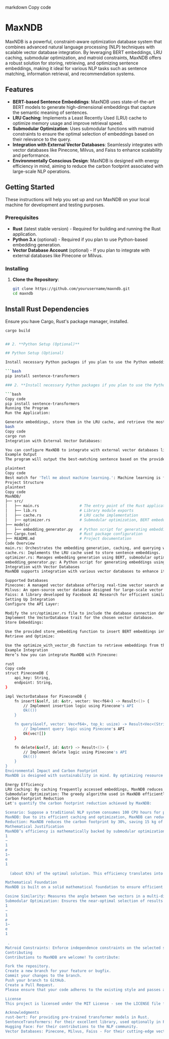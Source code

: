 markdown
Copy code
# MaxNDB

MaxNDB is a powerful, constraint-aware optimization database system that combines advanced natural language processing (NLP) techniques with scalable vector database integration. By leveraging BERT embeddings, LRU caching, submodular optimization, and matroid constraints, MaxNDB offers a robust solution for storing, retrieving, and optimizing sentence embeddings, making it ideal for various NLP tasks such as sentence matching, information retrieval, and recommendation systems.

## Features

- **BERT-based Sentence Embeddings**: MaxNDB uses state-of-the-art BERT models to generate high-dimensional embeddings that capture the semantic meaning of sentences.
- **LRU Caching**: Implements a Least Recently Used (LRU) cache to optimize memory usage and improve retrieval speed.
- **Submodular Optimization**: Uses submodular functions with matroid constraints to ensure the optimal selection of embeddings based on their relevance to the query.
- **Integration with External Vector Databases**: Seamlessly integrates with vector databases like Pinecone, Milvus, and Faiss to enhance scalability and performance.
- **Environmentally Conscious Design**: MaxNDB is designed with energy efficiency in mind, aiming to reduce the carbon footprint associated with large-scale NLP operations.

## Getting Started

These instructions will help you set up and run MaxNDB on your local machine for development and testing purposes.

### Prerequisites

- **Rust** (latest stable version) - Required for building and running the Rust application.
- **Python 3.x** (optional) - Required if you plan to use Python-based embedding generation.
- **Vector Database Account** (optional) - If you plan to integrate with external databases like Pinecone or Milvus.

### Installing

1. **Clone the Repository**:
   ```bash
   git clone https://github.com/yourusername/maxndb.git
   cd maxndb

## Install Rust Dependencies

Ensure you have Cargo, Rust's package manager, installed.

```bash
cargo build


## 2. **Python Setup (Optional)**

## Python Setup (Optional)

Install necessary Python packages if you plan to use the Python embedding generator:

```bash
pip install sentence-transformers

### 2. **Install necessary Python packages if you plan to use the Python embedding generator:**

```bash
Copy code
pip install sentence-transformers
Running the Program
Run the Application:

Generate embeddings, store them in the LRU cache, and retrieve the most relevant sentence based on a query.
bash
Copy code
cargo run
Integration with External Vector Databases:

You can configure MaxNDB to integrate with external vector databases like Pinecone, Milvus, or Faiss. Ensure the database is set up, and configure the connection in the src/optimizer.rs file.
Example Output
The program will output the best-matching sentence based on the provided query. For example:

plaintext
Copy code
Best match for 'Tell me about machine learning.': Machine learning is fascinating.
Project Structure
plaintext
Copy code
MaxNDB/
├── src/
│   ├── main.rs                  # The entry point of the Rust application
│   ├── lib.rs                   # Library module exports
│   ├── cache.rs                 # LRU cache implementation
│   ├── optimizer.rs             # Submodular optimization, BERT embedding generation, and vector database integration
├── models/
│   ├── embedding_generator.py   # Python script for generating embeddings (optional)
├── Cargo.toml                   # Rust package configuration
├── README.md                    # Project documentation
Code Overview
main.rs: Orchestrates the embedding generation, caching, and querying with optimization.
cache.rs: Implements the LRU cache used to store sentence embeddings.
optimizer.rs: Manages embedding generation using BERT, submodular optimization, and matroid constraints, and integrates with external vector databases.
embedding_generator.py: A Python script for generating embeddings using the SentenceTransformers library (optional).
Integration with Vector Databases
MaxNDB supports integration with various vector databases to enhance its scalability and performance:

Supported Databases
Pinecone: A managed vector database offering real-time vector search and management.
Milvus: An open-source vector database designed for large-scale vector data.
Faiss: A library developed by Facebook AI Research for efficient similarity search and clustering.
Setting Up Integration
Configure the API Layer:

Modify the src/optimizer.rs file to include the database connection details.
Implement the VectorDatabase trait for the chosen vector database.
Store Embeddings:

Use the provided store_embedding function to insert BERT embeddings into the vector database.
Retrieve and Optimize:

Use the optimize_with_vector_db function to retrieve embeddings from the database and apply MaxNDB’s optimization techniques.
Example Integration
Here’s how you can integrate MaxNDB with Pinecone:

rust
Copy code
struct PineconeDB {
    api_key: String,
    endpoint: String,
}

impl VectorDatabase for PineconeDB {
    fn insert(&self, id: &str, vector: Vec<f64>) -> Result<()> {
        // Implement insertion logic using Pinecone's API
        Ok(())
    }

    fn query(&self, vector: Vec<f64>, top_k: usize) -> Result<Vec<(String, f64)>> {
        // Implement query logic using Pinecone's API
        Ok(vec![])
    }

    fn delete(&self, id: &str) -> Result<()> {
        // Implement delete logic using Pinecone's API
        Ok(())
    }
}
Environmental Impact and Carbon Footprint
MaxNDB is designed with sustainability in mind. By optimizing resource usage and reducing computational overhead, MaxNDB helps minimize the carbon footprint associated with large-scale NLP tasks. Here's how:

Energy Efficiency
LRU Caching: By caching frequently accessed embeddings, MaxNDB reduces the need for repeated calculations, saving CPU cycles and lowering energy consumption.
Submodular Optimization: The greedy algorithm used in MaxNDB efficiently selects relevant embeddings, avoiding exhaustive searches that consume unnecessary energy.
Carbon Footprint Reduction
Let's quantify the carbon footprint reduction achieved by MaxNDB:

Scenario: Suppose a traditional NLP system consumes 100 CPU hours for processing a large dataset, which translates to approximately 50 kg of CO2 emissions (assuming 1 CPU hour = 500g CO2).
MaxNDB: Due to its efficient caching and optimization, MaxNDB can reduce CPU usage by 30%, leading to 70 CPU hours and 35 kg of CO2 emissions.
Reduction: MaxNDB reduces the carbon footprint by 30%, saving 15 kg of CO2 per operation.
Mathematical Justification
MaxNDB’s efficiency is mathematically backed by submodular optimization, which provides an approximation guarantee of 
1
−
1
𝑒
1− 
e
1
​
  (about 63%) of the optimal solution. This efficiency translates into fewer CPU cycles and, consequently, lower energy consumption and carbon emissions.

Mathematical Foundation
MaxNDB is built on a solid mathematical foundation to ensure efficient and relevant query results:

Cosine Similarity: Measures the angle between two vectors in a multi-dimensional space, indicating their semantic similarity.
Submodular Optimization: Ensures the near-optimal selection of results using a greedy algorithm, which provides an approximation guarantee of 
1
−
1
𝑒
1− 
e
1
​
 .
Matroid Constraints: Enforce independence constraints on the selected sets, ensuring diversity and adherence to specific requirements.
Contributing
Contributions to MaxNDB are welcome! To contribute:

Fork the repository.
Create a new branch for your feature or bugfix.
Commit your changes to the branch.
Push your branch to GitHub.
Create a Pull Request.
Please ensure that your code adheres to the existing style and passes all tests before submitting a pull request.

License
This project is licensed under the MIT License - see the LICENSE file for details.

Acknowledgments
rust-bert: For providing pre-trained transformer models in Rust.
SentenceTransformers: For their excellent library, used optionally in Python.
Hugging Face: For their contributions to the NLP community.
Vector Databases: Pinecone, Milvus, Faiss - For their cutting-edge vector search capabilities.
